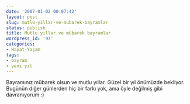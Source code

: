 ```yaml
---
date: '2007-01-02 00:07:42'
layout: post
slug: mutlu-yillar-ve-mubarek-bayramlar
status: publish
title: Mutlu yıllar ve mübarek bayramlar
wordpress_id: '97'
categories:
- Hayat-Yaşam
tags:
- bayram
- yeni yıl
---
```


Bayramınız mübarek olsun ve mutlu yıllar. Güzel bir yıl önümüzde bekliyor. Bugünün diğer günlerden hiç bir farkı yok, ama öyle değilmiş gibi davranıyorum :) 
